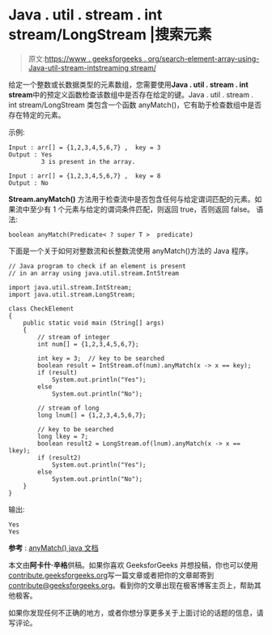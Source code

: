 # Java . util . stream . int stream/LongStream |搜索元素

> 原文:[https://www . geeksforgeeks . org/search-element-array-using-Java-util-stream-intstreaming stream/](https://www.geeksforgeeks.org/search-element-array-using-java-util-stream-intstreamlongstream/)

给定一个整数或长数据类型的元素数组，您需要使用**Java . util . stream . int stream**中的预定义函数检查该数组中是否存在给定的键。Java . util . stream . int stream/LongStream 类包含一个函数 anyMatch()，它有助于检查数组中是否存在特定的元素。

示例:

```
Input : arr[] = {1,2,3,4,5,6,7} ,  key = 3
Output : Yes
         3 is present in the array.

Input : arr[] = {1,2,3,4,5,6,7} ,  key = 8
Output : No

```

**Stream.anyMatch()** 方法用于检查流中是否包含任何与给定谓词匹配的元素。如果流中至少有 1 个元素与给定的谓词条件匹配，则返回 true，否则返回 false。
语法:

```
boolean anyMatch(Predicate< ? super T >  predicate)

```

下面是一个关于如何对整数流和长整数流使用 anyMatch()方法的 Java 程序。

```
// Java program to check if an element is present
// in an array using java.util.stream.IntStream

import java.util.stream.IntStream;
import java.util.stream.LongStream;

class CheckElement
{
    public static void main (String[] args) 
    {   
        // stream of integer
        int num[] = {1,2,3,4,5,6,7};

        int key = 3;  // key to be searched
        boolean result = IntStream.of(num).anyMatch(x -> x == key);
        if (result)
            System.out.println("Yes");
        else
            System.out.println("No");

        // stream of long
        long lnum[] = {1,2,3,4,5,6,7};

        // key to be searched
        long lkey = 7;
        boolean result2 = LongStream.of(lnum).anyMatch(x -> x == lkey);
        if (result2)
            System.out.println("Yes");
        else
            System.out.println("No");
    }
}
```

输出:

```
Yes
Yes

```

**参考** : [anyMatch() java 文档](https://docs.oracle.com/javase/8/docs/api/java/util/stream/Stream.html#anyMatch-java.util.function.Predicate-)

本文由**阿卡什·辛格**供稿。如果你喜欢 GeeksforGeeks 并想投稿，你也可以使用[contribute.geeksforgeeks.org](http://www.contribute.geeksforgeeks.org)写一篇文章或者把你的文章邮寄到 contribute@geeksforgeeks.org。看到你的文章出现在极客博客主页上，帮助其他极客。

如果你发现任何不正确的地方，或者你想分享更多关于上面讨论的话题的信息，请写评论。